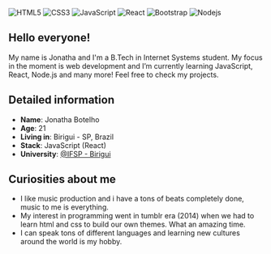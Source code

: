 ![HTML5](https://img.shields.io/badge/-HTML5-%23E44D27?style=flat-square&logo=html5&logoColor=ffffff)
![CSS3](https://img.shields.io/badge/-CSS3-%231572B6?style=flat-square&logo=css3)
![JavaScript](https://img.shields.io/badge/-JavaScript-%23F7DF1C?style=flat-square&logo=javascript&logoColor=000000&labelColor=%23F7DF1C&color=%23FFCE5A)
![React](https://img.shields.io/badge/-React-61DAFB?style=flat-square&logo=react&logoColor=ffffff)
![Bootstrap](https://img.shields.io/badge/-Bootstrap-563D7C?style=flat-square&logo=Bootstrap)
![Nodejs](https://img.shields.io/badge/-Nodejs-339933?style=flat-square&logo=Node.js&logoColor=ffffff)

## Hello everyone!

My name is Jonatha and I'm a B.Tech in Internet Systems student. My focus in the moment is web development and I’m currently learning JavaScript, React, Node.js and many more! Feel free to check my projects. 

## Detailed information

* **Name**: Jonatha Botelho
* **Age**: 21
* **Living in**: Birigui - SP, Brazil
* **Stack**: JavaScript (React)
* **University**: [@IFSP - Birigui](https://www.bri.ifsp.edu.br/)

## Curiosities about me

* I like music production and i have a tons of beats completely done, music to me is everything.
* My interest in programming went in tumblr era (2014) when we had to learn html and css to build our own themes. What an amazing time. 
* I can speak tons of different languages and learning new cultures around the world is my hobby. 
